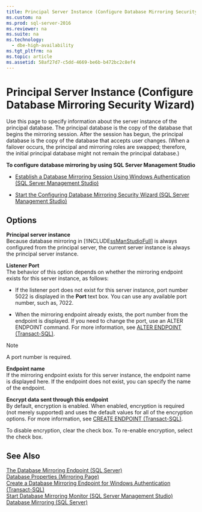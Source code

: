 ```yaml
---
title: Principal Server Instance (Configure Database Mirroring Security Wizard)
ms.custom: na
ms.prod: sql-server-2016
ms.reviewer: na
ms.suite: na
ms.technology: 
  - dbe-high-availability
ms.tgt_pltfrm: na
ms.topic: article
ms.assetid: 58af27d7-c5dd-4669-be6b-b472bc2c8ef4
---
```

# Principal Server Instance (Configure Database Mirroring Security Wizard)
  Use this page to specify information about the server instance of the principal database. The principal database is the copy of the database that begins the mirroring session. After the session has begun, the principal database is the copy of the database that accepts user changes. (When a failover occurs, the principal and mirroring roles are swapped; therefore, the initial principal database might not remain the principal database.)  
  
 **To configure database mirroring by using SQL Server Management Studio**  
  
-   [Establish a Database Mirroring Session Using Windows Authentication &#40;SQL Server Management Studio&#41;](../../Topics/TopicNameContainA/Establish-a-Database-Mirroring-Session-Using-Windows-Authentication--SQL-Server-Management-Studio-.md)  
  
-   [Start the Configuring Database Mirroring Security Wizard &#40;SQL Server Management Studio&#41;](../../Topics/TopicNameNotContainA/Start-the-Configuring-Database-Mirroring-Security-Wizard--SQL-Server-Management-Studio-.md)  
  
## Options  
 **Principal server instance**  
 Because database mirroring in [!INCLUDE[ssManStudioFull](../../Topics/TopicNameContainA/includes/ssManStudioFull_md.md)] is always configured from the principal server, the current server instance is always the principal server instance.  
  
 **Listener Port**  
 The behavior of this option depends on whether the mirroring endpoint exists for this server instance, as follows:  
  
-   If the listener port does not exist for this server instance, port number 5022 is displayed in the **Port** text box. You can use any available port number, such as, 7022.  
  
-   When the mirroring endpoint already exists, the port number from the endpoint is displayed. If you need to change the port, use an ALTER ENDPOINT command. For more information, see [ALTER ENDPOINT &#40;Transact-SQL&#41;](../Topic/ALTER%20ENDPOINT%20\(Transact-SQL\).md).  
  
> [!NOTE]  
>  A port number is required.  
  
 **Endpoint name**  
 If the mirroring endpoint exists for this server instance, the endpoint name is displayed here. If the endpoint does not exist, you can specify the name of the endpoint.  
  
 **Encrypt data sent through this endpoint**  
 By default, encryption is enabled. When enabled, encryption is required (not merely supported) and uses the default values for all of the encryption options. For more information, see [CREATE ENDPOINT &#40;Transact-SQL&#41;](../Topic/CREATE%20ENDPOINT%20\(Transact-SQL\).md).  
  
 To disable encryption, clear the check box. To re-enable encryption, select the check box.  
  
## See Also  
 [The Database Mirroring Endpoint &#40;SQL Server&#41;](../../Topics/TopicNameNotContainA/The-Database-Mirroring-Endpoint--SQL-Server-.md)   
 [Database Properties &#40;Mirroring Page&#41;](../../Topics/TopicNameNotContainA/Database-Properties--Mirroring-Page-.md)   
 [Create a Database Mirroring Endpoint for Windows Authentication &#40;Transact-SQL&#41;](../../Topics/TopicNameContainA/Create-a-Database-Mirroring-Endpoint-for-Windows-Authentication--Transact-SQL-.md)   
 [Start Database Mirroring Monitor &#40;SQL Server Management Studio&#41;](../../Topics/TopicNameNotContainA/Start-Database-Mirroring-Monitor--SQL-Server-Management-Studio-.md)   
 [Database Mirroring &#40;SQL Server&#41;](../../Topics/TopicNameNotContainA/Database-Mirroring--SQL-Server-.md)  
  
  